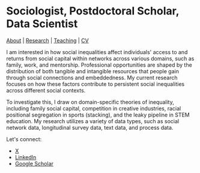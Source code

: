 # Sociologist, Postdoctoral Scholar, Data Scientist
[About](https://Tom-R-Leppard.github.io/) | [Research](/research.md) | [Teaching](/teaching.md) | [CV](/cv.pdf) 

I am interested in how social inequalities affect individuals' access to and returns from social capital within networks across various domains, such as family, work, and mentorship. Professional opportunities are shaped by the distribution of both tangible and intangible resources that people gain through social connections and embeddedness. My current research focuses on how these factors contribute to persistent social inequalities across different social contexts.

To investigate this, I draw on domain-specific theories of inequality, including family social capital, competition in creative industries, racial positional segregation in sports (stacking), and the leaky pipeline in STEM education. My research utilizes a variety of data types, such as social network data, longitudinal survey data, text data, and process data.

Let's connect: 
- [X](https://x.com/LeppardTom)
- [LinkedIn](https://www.linkedin.com/in/tom-r-leppard-phd-a69b5b106/)
- [Google Scholar](https://scholar.google.com/citations?user=VFI_6lAAAAAJ&hl=en&oi=ao)
